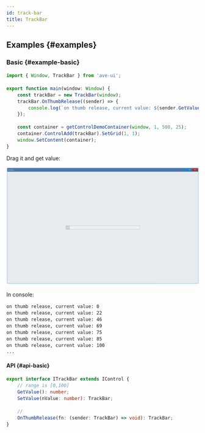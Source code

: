 ```yaml
---
id: track-bar
title: TrackBar
---
```


## Examples {#examples}

### Basic {#example-basic}

```ts {4-7}
import { Window, TrackBar } from 'ave-ui';

export function main(window: Window) {
    const trackBar = new TrackBar(window);
    trackBar.OnThumbRelease((sender) => {
        console.log(`on thumb release, current value: ${sender.GetValue()}`);
    });

    const container = getControlDemoContainer(window, 1, 500, 25);
    container.ControlAdd(trackBar).SetGrid(1, 1);
    window.SetContent(container);
}
```

Drag it and get value:

![track bar basic](./assets/track-bar-basic.gif)

In console:

```bash
on thumb release, current value: 0
on thumb release, current value: 22
on thumb release, current value: 46
on thumb release, current value: 69
on thumb release, current value: 75
on thumb release, current value: 85
on thumb release, current value: 100
...
```

#### API {#api-basic}

```ts
export interface ITrackBar extends IControl {
    // range is [0,100]
    GetValue(): number;
    SetValue(nValue: number): TrackBar;

    //
    OnThumbRelease(fn: (sender: TrackBar) => void): TrackBar;
}
```
